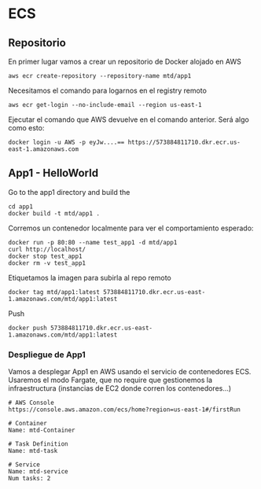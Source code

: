 # ECS

## Repositorio
En primer lugar vamos a crear un repositorio de Docker alojado en AWS
```
aws ecr create-repository --repository-name mtd/app1
```
Necesitamos el comando para logarnos en el registry remoto
```
aws ecr get-login --no-include-email --region us-east-1
```
Ejecutar el comando que AWS devuelve en el comando anterior. Será algo como esto:
```
docker login -u AWS -p eyJw....== https://573884811710.dkr.ecr.us-east-1.amazonaws.com
```

## App1 - HelloWorld
Go to the app1 directory and build the
```
cd app1
docker build -t mtd/app1 .
```
Corremos un contenedor localmente para ver el comportamiento esperado:
```
docker run -p 80:80 --name test_app1 -d mtd/app1
curl http://localhost/
docker stop test_app1
docker rm -v test_app1
```
Etiquetamos la imagen para subirla al repo remoto
```
docker tag mtd/app1:latest 573884811710.dkr.ecr.us-east-1.amazonaws.com/mtd/app1:latest
```
Push
```
docker push 573884811710.dkr.ecr.us-east-1.amazonaws.com/mtd/app1:latest
```

### Despliegue de App1
Vamos a desplegar App1 en AWS usando el servicio de contenedores ECS.
Usaremos el modo Fargate, que no require que gestionemos la infraestructura (instancias de EC2 donde corren los contenedores...)
```
# AWS Console
https://console.aws.amazon.com/ecs/home?region=us-east-1#/firstRun
```
```
# Container
Name: mtd-Container

# Task Definition
Name: mtd-task

# Service
Name: mtd-service
Num tasks: 2

